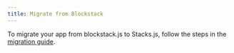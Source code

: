 ```yaml
---
title: Migrate from Blockstack
---
```


To migrate your app from blockstack.js to Stacks.js, follow the steps in the [migration guide](https://github.com/hirosystems/stacks.js/tree/master/.github/MIGRATION_GUIDE.md).
